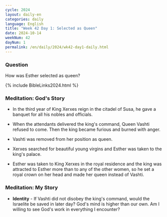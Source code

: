 ```yaml
---
cycle: 2024
layout: daily-en
categories: daily
language: English
title: "Week 42 Day 1: Selected as Queen"
date: 2024-10-14
weekNum: 42
dayNum: 1
permalink: /en/daily/2024/wk42-day1-daily.html
---
```


### Question     
How was Esther selected as queen?


{% include BibleLinks2024.html %}

### Meditation: God's Story   
+ In the third year of King Xerxes reign in the citadel of Susa, he gave a banquet for all his nobles and officials. 

+ When the attendants delivered the king's command, Queen Vashti refused to come. Then the king became furious and burned with anger. 

+ Vashti was removed from her position as queen. 

+ Xerxes searched for beautiful young virgins and Esther was taken to the king's palace. 

+ Esther was taken to King Xerxes in the royal residence and the king was attracted to Esther more than to any of the other women, so he set a royal crown on her head and made her queen instead of Vashti. 

### Meditation: My Story   
+ **Identity** - If Vashti did not disobey the king's command, would the Israelite be saved in later day? God's mind is higher than our own. Am I willing to see God's work in everything I encounter? 
